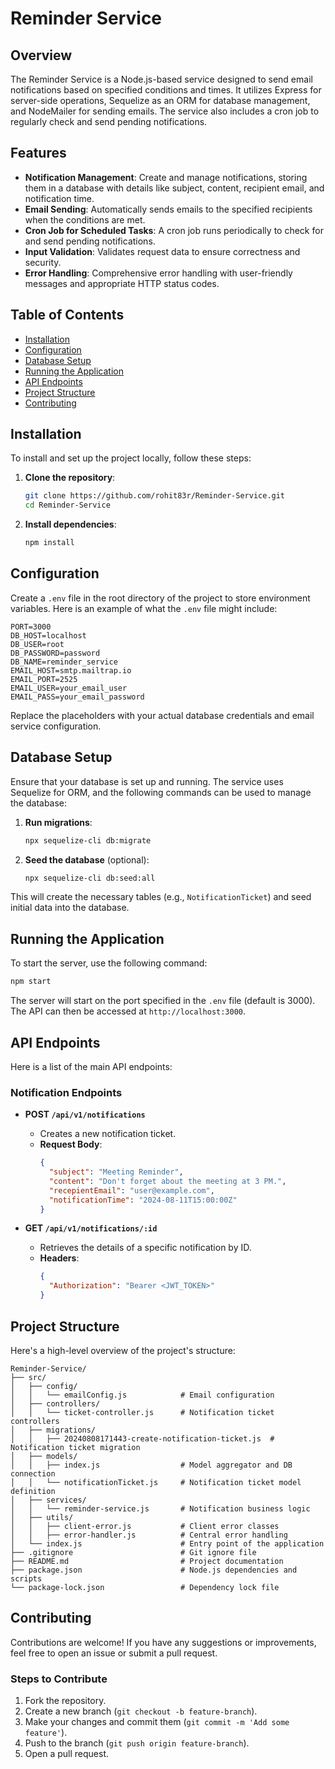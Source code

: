 # Reminder Service

## Overview

The Reminder Service is a Node.js-based service designed to send email notifications based on specified conditions and times. It utilizes Express for server-side operations, Sequelize as an ORM for database management, and NodeMailer for sending emails. The service also includes a cron job to regularly check and send pending notifications.

## Features

- **Notification Management**: Create and manage notifications, storing them in a database with details like subject, content, recipient email, and notification time.
- **Email Sending**: Automatically sends emails to the specified recipients when the conditions are met.
- **Cron Job for Scheduled Tasks**: A cron job runs periodically to check for and send pending notifications.
- **Input Validation**: Validates request data to ensure correctness and security.
- **Error Handling**: Comprehensive error handling with user-friendly messages and appropriate HTTP status codes.

## Table of Contents

- [Installation](#installation)
- [Configuration](#configuration)
- [Database Setup](#database-setup)
- [Running the Application](#running-the-application)
- [API Endpoints](#api-endpoints)
- [Project Structure](#project-structure)
- [Contributing](#contributing)


## Installation

To install and set up the project locally, follow these steps:

1. **Clone the repository**:
   ```bash
   git clone https://github.com/rohit83r/Reminder-Service.git
   cd Reminder-Service
   ```

2. **Install dependencies**:
   ```bash
   npm install
   ```

## Configuration

Create a `.env` file in the root directory of the project to store environment variables. Here is an example of what the `.env` file might include:

```env
PORT=3000
DB_HOST=localhost
DB_USER=root
DB_PASSWORD=password
DB_NAME=reminder_service
EMAIL_HOST=smtp.mailtrap.io
EMAIL_PORT=2525
EMAIL_USER=your_email_user
EMAIL_PASS=your_email_password
```

Replace the placeholders with your actual database credentials and email service configuration.

## Database Setup

Ensure that your database is set up and running. The service uses Sequelize for ORM, and the following commands can be used to manage the database:

1. **Run migrations**:
   ```bash
   npx sequelize-cli db:migrate
   ```

2. **Seed the database** (optional):
   ```bash
   npx sequelize-cli db:seed:all
   ```

This will create the necessary tables (e.g., `NotificationTicket`) and seed initial data into the database.

## Running the Application

To start the server, use the following command:

```bash
npm start
```

The server will start on the port specified in the `.env` file (default is 3000). The API can then be accessed at `http://localhost:3000`.

## API Endpoints

Here is a list of the main API endpoints:

### **Notification Endpoints**

- **POST `/api/v1/notifications`**
  - Creates a new notification ticket.
  - **Request Body**:
    ```json
    {
      "subject": "Meeting Reminder",
      "content": "Don't forget about the meeting at 3 PM.",
      "recepientEmail": "user@example.com",
      "notificationTime": "2024-08-11T15:00:00Z"
    }
    ```

- **GET `/api/v1/notifications/:id`**
  - Retrieves the details of a specific notification by ID.
  - **Headers**:
    ```json
    {
      "Authorization": "Bearer <JWT_TOKEN>"
    }
    ```

## Project Structure

Here's a high-level overview of the project's structure:

```
Reminder-Service/
├── src/
│   ├── config/
│   │   └── emailConfig.js            # Email configuration
│   ├── controllers/
│   │   └── ticket-controller.js      # Notification ticket controllers
│   ├── migrations/
│   │   ├── 20240808171443-create-notification-ticket.js  # Notification ticket migration
│   ├── models/
│   │   ├── index.js                  # Model aggregator and DB connection
│   │   └── notificationTicket.js     # Notification ticket model definition
│   ├── services/
│   │   └── reminder-service.js       # Notification business logic
│   ├── utils/
│   │   ├── client-error.js           # Client error classes
│   │   ├── error-handler.js          # Central error handling
│   └── index.js                      # Entry point of the application
├── .gitignore                        # Git ignore file
├── README.md                         # Project documentation
├── package.json                      # Node.js dependencies and scripts
└── package-lock.json                 # Dependency lock file
```

## Contributing

Contributions are welcome! If you have any suggestions or improvements, feel free to open an issue or submit a pull request.

### Steps to Contribute

1. Fork the repository.
2. Create a new branch (`git checkout -b feature-branch`).
3. Make your changes and commit them (`git commit -m 'Add some feature'`).
4. Push to the branch (`git push origin feature-branch`).
5. Open a pull request.
